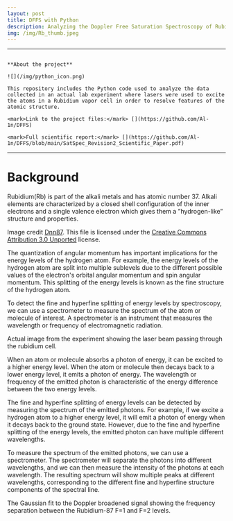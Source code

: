 ```yaml
---
layout: post
title: DFFS with Python
description: Analyzing the Doppler Free Saturation Spectroscopy of Rubidium using Python
img: /img/Rb_thumb.jpeg
---
```


---

```

**About the project**

![](/img/python_icon.png)

This repository includes the Python code used to analyze the data collected in an actual lab experiment where lasers were used to excite the atoms in a Rubidium vapor cell in order to resolve features of the atomic structure.

<mark>Link to the project files:</mark> [](https://github.com/Al-1n/DFFS)

<mark>Full scientific report:</mark> [](https://github.com/Al-1n/DFFS/blob/main/SatSpec_Revision2_Scientific_Paper.pdf)

```

---

# Background

Rubidium(Rb) is part of the alkali metals and has atomic number 37. Alkali elements are characterized by a closed shell configuration of the inner electrons and a single valence electron which gives them a ”hydrogen-like” structure and properties.


<div style='text-align: center;' class='img_row'>
    <img class='col two' src='{{ site.baseurl }}/img/Rb5.jpeg' alt='' title='example image'/>
</div>
<div class='col two caption'>
    Image credit <a href='https://commons.wikimedia.org/wiki/User:Dnn87'>Dnn87</a>. This file is licensed under the <a href='https://en.wikipedia.org/wiki/en:Creative_Commons'>Creative Commons</a> <a href='https://creativecommons.org/licenses/by/3.0/deed.en'>Attribution 3.0 Unported</a> license.
</div>


The quantization of angular momentum has important implications for the energy levels of the hydrogen atom. For example, the energy levels of the hydrogen atom are split into multiple sublevels due to the different possible values of the electron's orbital angular momentum and spin angular momentum. This splitting of the energy levels is known as the fine structure of the hydrogen atom.

To detect the fine and hyperfine splitting of energy levels by spectroscopy, we can use a spectrometer to measure the spectrum of the atom or molecule of interest. A spectrometer is an instrument that measures the wavelength or frequency of electromagnetic radiation.

<div style='text-align: center;' class='img_row'>
    <img class='col two' src='{{ site.baseurl }}/img/Rb.jpeg' alt='' title='example image'/>
</div>
<div class='col two caption'>
    Actual image from the experiment showing the laser beam passing through the rubidium cell. 
</div>

When an atom or molecule absorbs a photon of energy, it can be excited to a higher energy level. When the atom or molecule then decays back to a lower energy level, it emits a photon of energy. The wavelength or frequency of the emitted photon is characteristic of the energy difference between the two energy levels.

The fine and hyperfine splitting of energy levels can be detected by measuring the spectrum of the emitted photons. For example, if we excite a hydrogen atom to a higher energy level, it will emit a photon of energy when it decays back to the ground state. However, due to the fine and hyperfine splitting of the energy levels, the emitted photon can have multiple different wavelengths.

To measure the spectrum of the emitted photons, we can use a spectrometer. The spectrometer will separate the photons into different wavelengths, and we can then measure the intensity of the photons at each wavelength. The resulting spectrum will show multiple peaks at different wavelengths, corresponding to the different fine and hyperfine structure components of the spectral line.

<div style='text-align: center;' class='img_row'>
    <img class='col two' src='{{ site.baseurl }}/img/fine_peaks.png' alt='' title='example image'/>
</div>
<div class='col two caption'>
    The Gaussian fit to the Doppler broadened signal showing the frequency separation between the Rubidium-87 F=1 and F=2 levels. 
</div>


<br/><br/><br/>


